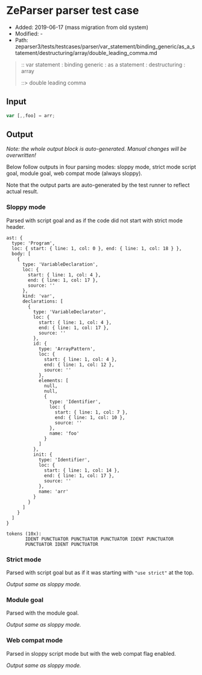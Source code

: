 # ZeParser parser test case

- Added: 2019-06-17 (mass migration from old system)
- Modified: -
- Path: zeparser3/tests/testcases/parser/var_statement/binding_generic/as_a_statement/destructuring/array/double_leading_comma.md

> :: var statement : binding generic : as a statement : destructuring : array
>
> ::> double leading comma

## Input

`````js
var [,,foo] = arr;
`````

## Output

_Note: the whole output block is auto-generated. Manual changes will be overwritten!_

Below follow outputs in four parsing modes: sloppy mode, strict mode script goal, module goal, web compat mode (always sloppy).

Note that the output parts are auto-generated by the test runner to reflect actual result.

### Sloppy mode

Parsed with script goal and as if the code did not start with strict mode header.

`````
ast: {
  type: 'Program',
  loc: { start: { line: 1, col: 0 }, end: { line: 1, col: 18 } },
  body: [
    {
      type: 'VariableDeclaration',
      loc: {
        start: { line: 1, col: 4 },
        end: { line: 1, col: 17 },
        source: ''
      },
      kind: 'var',
      declarations: [
        {
          type: 'VariableDeclarator',
          loc: {
            start: { line: 1, col: 4 },
            end: { line: 1, col: 17 },
            source: ''
          },
          id: {
            type: 'ArrayPattern',
            loc: {
              start: { line: 1, col: 4 },
              end: { line: 1, col: 12 },
              source: ''
            },
            elements: [
              null,
              null,
              {
                type: 'Identifier',
                loc: {
                  start: { line: 1, col: 7 },
                  end: { line: 1, col: 10 },
                  source: ''
                },
                name: 'foo'
              }
            ]
          },
          init: {
            type: 'Identifier',
            loc: {
              start: { line: 1, col: 14 },
              end: { line: 1, col: 17 },
              source: ''
            },
            name: 'arr'
          }
        }
      ]
    }
  ]
}

tokens (10x):
       IDENT PUNCTUATOR PUNCTUATOR PUNCTUATOR IDENT PUNCTUATOR
       PUNCTUATOR IDENT PUNCTUATOR
`````

### Strict mode

Parsed with script goal but as if it was starting with `"use strict"` at the top.

_Output same as sloppy mode._

### Module goal

Parsed with the module goal.

_Output same as sloppy mode._

### Web compat mode

Parsed in sloppy script mode but with the web compat flag enabled.

_Output same as sloppy mode._
